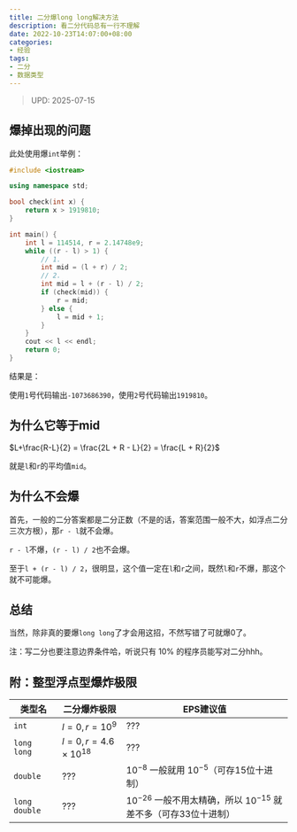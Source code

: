 ```yaml
---
title: 二分爆long long解决方法
description: 看二分代码总有一行不理解
date: 2022-10-23T14:07:00+08:00
categories:
- 经验
tags:
- 二分
- 数据类型
---
```


> UPD: 2025-07-15

## 爆掉出现的问题

此处使用爆`int`举例：
```cpp
#include <iostream>

using namespace std;

bool check(int x) {
    return x > 1919810;
}

int main() {
    int l = 114514, r = 2.14748e9;
    while ((r - l) > 1) {
        // 1.
        int mid = (l + r) / 2;
        // 2.
        int mid = l + (r - l) / 2;
        if (check(mid)) {
            r = mid;
        } else {
            l = mid + 1;
        }
    }
    cout << l << endl;
    return 0;
}
```
结果是：

使用`1`号代码输出`-1073686390`，使用`2`号代码输出`1919810`。

## 为什么它等于mid

$L+\frac{R-L}{2} = \frac{2L + R - L}{2} = \frac{L + R}{2}$

就是`l`和`r`的平均值`mid`。

## 为什么不会爆

首先，一般的二分答案都是二分正数（不是的话，答案范围一般不大，如浮点二分三次方根），那`r - l`就不会爆。

`r - l`不爆，`(r - l) / 2`也不会爆。

至于`l + (r - l) / 2`，很明显，这个值一定在`l`和`r`之间，既然`l`和`r`不爆，那这个就不可能爆。

## 总结

当然，除非真的要爆`long long`了才会用这招，不然写错了可就爆0了。

注：写二分也要注意边界条件哈，听说只有 10% 的程序员能写对二分hhh。

## 附：整型浮点型爆炸极限

| 类型名 | 二分爆炸极限 | EPS建议值 |
| ----- | ----- | ----- |
| `int` | $l = 0, r = 10^{9}$ | ??? |
| `long long` | $l = 0, r = 4.6 \times 10^{18}$ | ??? |
| `double` | ??? | $10^{-8}$ 一般就用 $10^{-5}$（可存15位十进制） |
| `long double` | ??? | $10^{-26}$ 一般不用太精确，所以 $10^{-15}$ 就差不多（可存33位十进制） |

